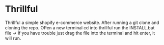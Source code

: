 # Thrillful
Thrillful a simple shopify e-commerce website.
After running a git clone and cloning the repo.
OPen a new terminal
cd into thrillful
run the INSTALL.bat file -> if you have trouble just drag the file into the terminal and hit enter, it will run.

